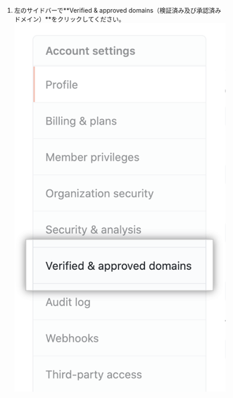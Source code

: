 1. 左のサイドバーで**Verified & approved domains（検証済み及び承認済みドメイン）**をクリックしてください。 !["検証済み及び承認済みドメイン"タブ](/assets/images/help/organizations/verified-domains-button.png)
